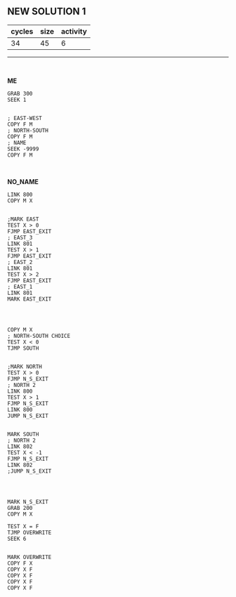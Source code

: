 ## NEW SOLUTION 1

| cycles | size | activity |
| ------ | ---- | -------- |
| 34 | 45 | 6 |
<hr>
<br>

**ME**

```
GRAB 300
SEEK 1


; EAST-WEST
COPY F M
; NORTH-SOUTH
COPY F M
; NAME
SEEK -9999
COPY F M
```

<br>

**NO_NAME**

```
LINK 800
COPY M X


;MARK EAST
TEST X > 0
FJMP EAST_EXIT
; EAST_3
LINK 801
TEST X > 1
FJMP EAST_EXIT
; EAST_2
LINK 801
TEST X > 2
FJMP EAST_EXIT
; EAST_1
LINK 801
MARK EAST_EXIT




COPY M X
; NORTH-SOUTH CHOICE
TEST X < 0
TJMP SOUTH


;MARK NORTH
TEST X > 0
FJMP N_S_EXIT
; NORTH 2
LINK 800
TEST X > 1
FJMP N_S_EXIT
LINK 800
JUMP N_S_EXIT


MARK SOUTH
; NORTH 2
LINK 802
TEST X < -1
FJMP N_S_EXIT
LINK 802
;JUMP N_S_EXIT




MARK N_S_EXIT
GRAB 200
COPY M X

TEST X = F
TJMP OVERWRITE
SEEK 6


MARK OVERWRITE
COPY F X
COPY X F
COPY X F
COPY X F
COPY X F
```
